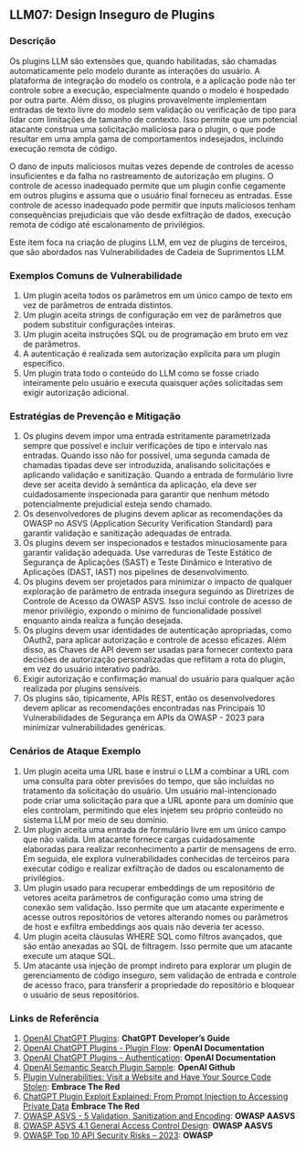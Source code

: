 ## LLM07: Design Inseguro de Plugins

### Descrição

Os plugins LLM são extensões que, quando habilitadas, são chamadas automaticamente pelo modelo durante as interações do usuário. A plataforma de integração do modelo os controla, e a aplicação pode não ter controle sobre a execução, especialmente quando o modelo é hospedado por outra parte. Além disso, os plugins provavelmente implementam entradas de texto livre do modelo sem validação ou verificação de tipo para lidar com limitações de tamanho de contexto. Isso permite que um potencial atacante construa uma solicitação maliciosa para o plugin, o que pode resultar em uma ampla gama de comportamentos indesejados, incluindo execução remota de código.

O dano de inputs maliciosos muitas vezes depende de controles de acesso insuficientes e da falha no rastreamento de autorização em plugins. O controle de acesso inadequado permite que um plugin confie cegamente em outros plugins e assuma que o usuário final forneceu as entradas. Esse controle de acesso inadequado pode permitir que inputs maliciosos tenham consequências prejudiciais que vão desde exfiltração de dados, execução remota de código até escalonamento de privilégios.

Este item foca na criação de plugins LLM, em vez de plugins de terceiros, que são abordados nas Vulnerabilidades de Cadeia de Suprimentos LLM.

### Exemplos Comuns de Vulnerabilidade

1. Um plugin aceita todos os parâmetros em um único campo de texto em vez de parâmetros de entrada distintos.
2. Um plugin aceita strings de configuração em vez de parâmetros que podem substituir configurações inteiras.
3. Um plugin aceita instruções SQL ou de programação em bruto em vez de parâmetros.
4. A autenticação é realizada sem autorização explícita para um plugin específico.
5. Um plugin trata todo o conteúdo do LLM como se fosse criado inteiramente pelo usuário e executa quaisquer ações solicitadas sem exigir autorização adicional.

### Estratégias de Prevenção e Mitigação

1. Os plugins devem impor uma entrada estritamente parametrizada sempre que possível e incluir verificações de tipo e intervalo nas entradas. Quando isso não for possível, uma segunda camada de chamadas tipadas deve ser introduzida, analisando solicitações e aplicando validação e sanitização. Quando a entrada de formulário livre deve ser aceita devido à semântica da aplicação, ela deve ser cuidadosamente inspecionada para garantir que nenhum método potencialmente prejudicial esteja sendo chamado.
2. Os desenvolvedores de plugins devem aplicar as recomendações da OWASP no ASVS (Application Security Verification Standard) para garantir validação e sanitização adequadas de entrada.
3. Os plugins devem ser inspecionados e testados minuciosamente para garantir validação adequada. Use varreduras de Teste Estático de Segurança de Aplicações (SAST) e Teste Dinâmico e Interativo de Aplicações (DAST, IAST) nos pipelines de desenvolvimento.
4. Os plugins devem ser projetados para minimizar o impacto de qualquer exploração de parâmetro de entrada insegura seguindo as Diretrizes de Controle de Acesso da OWASP ASVS. Isso inclui controle de acesso de menor privilégio, expondo o mínimo de funcionalidade possível enquanto ainda realiza a função desejada.
5. Os plugins devem usar identidades de autenticação apropriadas, como OAuth2, para aplicar autorização e controle de acesso eficazes. Além disso, as Chaves de API devem ser usadas para fornecer contexto para decisões de autorização personalizadas que reflitam a rota do plugin, em vez do usuário interativo padrão.
6. Exigir autorização e confirmação manual do usuário para qualquer ação realizada por plugins sensíveis.
7. Os plugins são, tipicamente, APIs REST, então os desenvolvedores devem aplicar as recomendações encontradas nas Principais 10 Vulnerabilidades de Segurança em APIs da OWASP - 2023 para minimizar vulnerabilidades genéricas.

### Cenários de Ataque Exemplo

1. Um plugin aceita uma URL base e instrui o LLM a combinar a URL com uma consulta para obter previsões do tempo, que são incluídas no tratamento da solicitação do usuário. Um usuário mal-intencionado pode criar uma solicitação para que a URL aponte para um domínio que eles controlam, permitindo que eles injetem seu próprio conteúdo no sistema LLM por meio de seu domínio.
2. Um plugin aceita uma entrada de formulário livre em um único campo que não valida. Um atacante fornece cargas cuidadosamente elaboradas para realizar reconhecimento a partir de mensagens de erro. Em seguida, ele explora vulnerabilidades conhecidas de terceiros para executar código e realizar exfiltração de dados ou escalonamento de privilégios.
3. Um plugin usado para recuperar embeddings de um repositório de vetores aceita parâmetros de configuração como uma string de conexão sem validação. Isso permite que um atacante experimente e acesse outros repositórios de vetores alterando nomes ou parâmetros de host e exfiltra embeddings aos quais não deveria ter acesso.
4. Um plugin aceita cláusulas WHERE SQL como filtros avançados, que são então anexadas ao SQL de filtragem. Isso permite que um atacante execute um ataque SQL.
5. Um atacante usa injeção de prompt indireto para explorar um plugin de gerenciamento de código inseguro, sem validação de entrada e controle de acesso fraco, para transferir a propriedade do repositório e bloquear o usuário de seus repositórios.

### Links de Referência

1. [OpenAI ChatGPT Plugins](https://platform.openai.com/docs/plugins/introduction): **ChatGPT Developer’s Guide**
2. [OpenAI ChatGPT Plugins - Plugin Flow](https://platform.openai.com/docs/plugins/introduction/plugin-flow): **OpenAI Documentation**
3. [OpenAI ChatGPT Plugins - Authentication](https://platform.openai.com/docs/plugins/authentication/service-level): **OpenAI Documentation**
4. [OpenAI Semantic Search Plugin Sample](https://github.com/openai/chatgpt-retrieval-plugin): **OpenAI Github**
5. [Plugin Vulnerabilities: Visit a Website and Have Your Source Code Stolen](https://embracethered.com/blog/posts/2023/chatgpt-plugin-vulns-chat-with-code/): **Embrace The Red**
6. [ChatGPT Plugin Exploit Explained: From Prompt Injection to Accessing Private Data](https://embracethered.com/blog/posts/2023/chatgpt-cross-plugin-request-forgery-and-prompt-injection./) **Embrace The Red**
7. [OWASP ASVS - 5 Validation, Sanitization and Encoding](https://owasp-aasvs4.readthedocs.io/en/latest/V5.html#validation-sanitization-and-encoding): **OWASP AASVS**
8. [OWASP ASVS 4.1 General Access Control Design](https://owasp-aasvs4.readthedocs.io/en/latest/V4.1.html#general-access-control-design): **OWASP AASVS**
9. [OWASP Top 10 API Security Risks – 2023](https://owasp.org/API-Security/editions/2023/en/0x11-t10/): **OWASP**
